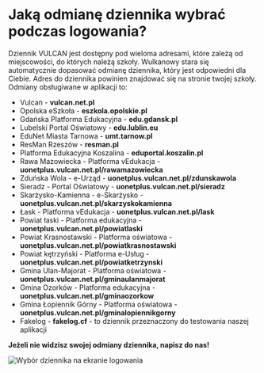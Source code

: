 # Jaką odmianę dziennika wybrać podczas logowania?

Dziennik VULCAN jest dostępny pod wieloma adresami, które zależą od miejscowości, do których należą szkoły.
Wulkanowy stara się automatycznie dopasować odmianę dziennika, który jest odpowiedni dla Ciebie.
Adres do dziennika powinien znajdować się na stronie twojej szkoły.
Odmiany obsługiwane w aplikacji to:

- Vulcan - **vulcan.net.pl**
- Opolska eSzkoła - **eszkola.opolskie.pl**
- Gdańska Platforma Edukacyjna - **edu.gdansk.pl**
- Lubelski Portal Oświatowy - **edu.lublin.eu**
- EduNet Miasta Tarnowa - **umt.tarnow.pl**
- ResMan Rzeszów - **resman.pl**
- Platforma Edukacyjna Koszalina - **eduportal.koszalin.pl**
- Rawa Mazowiecka - Platforma vEdukacja - **uonetplus.vulcan.net.pl/rawamazowiecka**
- Zduńska Wola - e-Urząd - **uonetplus.vulcan.net.pl/zdunskawola**
- Sieradz - Portal Oświatowy - **uonetplus.vulcan.net.pl/sieradz**
- Skarżysko-Kamienna - e-Skarżysko - **uonetplus.vulcan.net.pl/skarzyskokamienna**
- Łask - Platforma vEdukacja - **uonetplus.vulcan.net.pl/lask**
- Powiat łaski - Platforma edukacyjna - **uonetplus.vulcan.net.pl/powiatlaski**
- Powiat Krasnostawski - Platforma oświatowa - **uonetplus.vulcan.net.pl/powiatkrasnostawski**
- Powiat kętrzyński - Platforma e-Usług - **uonetplus.vulcan.net.pl/powiatketrzynski**
- Gmina Ulan-Majorat - Platforma oświatowa - **uonetplus.vulcan.net.pl/gminaulanmajorat**
- Gmina Ozorków - Platforma edukacyjna - **uonetplus.vulcan.net.pl/gminaozorkow**
- Gmina Łopiennik Górny - Platforma oświatowa - **uonetplus.vulcan.net.pl/gminalopiennikgorny**
- Fakelog - **fakelog.cf** - to dziennik przeznaczony do testowania naszej aplikacji

**Jeżeli nie widzisz swojej odmiany dziennika, napisz do nas!**

![Wybór dziennika na ekranie logowania](https://i.imgur.com/30zjQvU.jpg)
